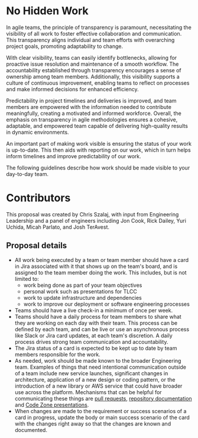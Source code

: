 # No Hidden Work #
In agile teams, the principle of transparency is paramount, necessitating the visibility of all work to foster effective collaboration and communication. This transparency aligns individual and team efforts with overarching project goals, promoting adaptability to change. 

With clear visibility, teams can easily identify bottlenecks, allowing for proactive issue resolution and maintenance of a smooth workflow. The accountability established through transparency encourages a sense of ownership among team members. Additionally, this visibility supports a culture of continuous improvement, enabling teams to reflect on processes and make informed decisions for enhanced efficiency. 

Predictability in project timelines and deliveries is improved, and team members are empowered with the information needed to contribute meaningfully, creating a motivated and informed workforce. Overall, the emphasis on transparency in agile methodologies ensures a cohesive, adaptable, and empowered team capable of delivering high-quality results in dynamic environments.

An important part of making work visible is ensuring the status of your work is up-to-date. This then aids with reporting on our work, which in turn helps inform timelines and improve predictability of our work. 

The following guidelines describe how work should be made visible to your day-to-day team. 

# Contributors #
This proposal was created by Chris Szalaj, with input from Engineering Leadership and a panel of engineers including Jon Cook, Rick Dailey, Yuri Uchida, Micah Parlato, and Josh TerAvest. 

## Proposal details ##

* All work being executed by a team or team member should have a card in Jira associated with it that shows up on the team's board, and is assigned to the team member doing the work. This includes, but is not limited to:
    * work being done as part of your team objectives
    * personal work such as presentations for TLCC
    * work to update infrastructure and dependencies
    * work to improve our deployment or software engineering processes
* Teams should have a live check-in a minimum of once per week. 
* Teams should have a daily process for team members to share what they are working on each day with their team. This process can be defined by each team, and can be live or use an asynchronous process like Slack or Jira card updates, at each team's discretion. A daily process drives strong team communication and accountability.
* The Jira status of a card is expected to be kept up to date by team members responsible for the work.
* As needed, work should be made known to the broader Engineering team. Examples of things that need intentional communication outside of a team include new service launches, significant changes in architecture, application of a new design or coding pattern, or the introduction of a new library or AWS service that could have broader use across the platform. Mechanisms that can be helpful for communicating these things are [pull requests](https://tessitura.atlassian.net/wiki/spaces/SD/pages/3007742182/Pull+Requests "Pull request foundations"), [repository documentation](https://bitbucket.org/tessitura/tn-cloud-service-standards/src/development/ "Repository documentation standards") and [Code Zone presentations](https://tessitura.atlassian.net/wiki/spaces/SD/pages/2328560224/How+to+add+topics+for+Code+Zone "How to add a Code Zone Topic").
* When changes are made to the requirement or success scenarios of a card in progress, update the body or main success scenario of the card with the changes right away so that the changes are known and documented. 